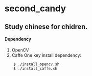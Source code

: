 # second_candy
## Study chinese for chidren.
#### Dependency
1. OpenCV
2. Caffe
One key install dependency:
```
    $ ./install_opencv.sh
    $ ./install_caffe.sh
```


